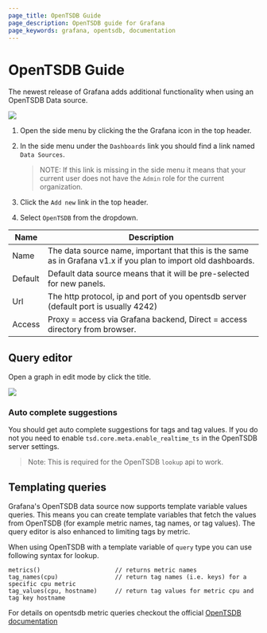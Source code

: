 ```yaml
---
page_title: OpenTSDB Guide
page_description: OpenTSDB guide for Grafana
page_keywords: grafana, opentsdb, documentation
---
```


# OpenTSDB Guide
The newest release of Grafana adds additional functionality when using an OpenTSDB Data source.

![](/img/v2/add_openTSDB.jpg)

1. Open the side menu by clicking the the Grafana icon in the top header. 
2. In the side menu under the `Dashboards` link you should find a link named `Data Sources`.    

    > NOTE: If this link is missing in the side menu it means that your current user does not have the `Admin` role for the current organization.

3. Click the `Add new` link in the top header.
4. Select `OpenTSDB` from the dropdown.

Name | Description
------------ | -------------
Name | The data source name, important that this is the same as in Grafana v1.x if you plan to import old dashboards.
Default | Default data source means that it will be pre-selected for new panels.
Url | The http protocol, ip and port of you opentsdb server (default port is usually 4242)
Access | Proxy = access via Grafana backend, Direct = access directory from browser.

## Query editor
Open a graph in edit mode by click the title.

![](/img/v2/opentsdb_query_editor.png)

### Auto complete suggestions
You should get auto complete suggestions for tags and tag values. If you do not you need to enable `tsd.core.meta.enable_realtime_ts` in
the OpenTSDB server settings. 

 > Note: This is required for the OpenTSDB `lookup` api to work.

## Templating queries
Grafana's OpenTSDB data source now supports template variable values queries. This means you can create template variables that fetch the values from OpenTSDB (for example metric names, tag names, or tag values). The query editor is also enhanced to limiting tags by metric.

When using OpenTSDB with a template variable of `query` type you can use following syntax for lookup.

    metrics()                     // returns metric names
    tag_names(cpu)                // return tag names (i.e. keys) for a specific cpu metric
    tag_values(cpu, hostname)     // return tag values for metric cpu and tag key hostname

For details on opentsdb metric queries checkout the official [OpenTSDB documentation](http://opentsdb.net/docs/build/html/index.html)